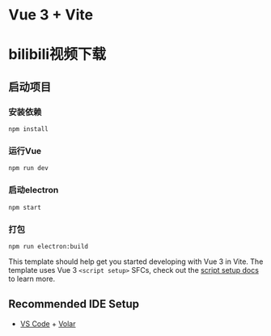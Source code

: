 # Vue 3 + Vite

# bilibili视频下载

## 启动项目

### 安装依赖
```
npm install
```

### 运行Vue
```
npm run dev
```

### 启动electron
```
npm start
```

### 打包
```
npm run electron:build
```

This template should help get you started developing with Vue 3 in Vite. The template uses Vue 3 `<script setup>` SFCs, check out the [script setup docs](https://v3.vuejs.org/api/sfc-script-setup.html#sfc-script-setup) to learn more.

## Recommended IDE Setup

- [VS Code](https://code.visualstudio.com/) + [Volar](https://marketplace.visualstudio.com/items?itemName=Vue.volar)
